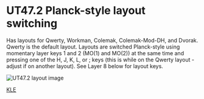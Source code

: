 # UT47.2 Planck-style layout switching

Has layouts for Qwerty, Workman, Colemak, Colemak-Mod-DH, and Dvorak. Qwerty is the default layout. Layouts are switched Planck-style using momentary layer keys 1 and 2 (MO(1) and MO(2)) at the same time and pressing one of the H, J, K, L, or ; keys (this is while on the Qwerty layout - adjust if on another layout). See Layer 8 below for layout keys.

![UT47.2 layout image](https://i.imgur.com/lICX4uz.png)

[KLE](http://www.keyboard-layout-editor.com/##@@_y:0%3B&=Esc&=Q&=W&=E&=R&=T&=Y&=U&=I&=O&=P&_w:1.5%3B&=Back%20Space&_x:0.25&a:4&f:4&w:4&h:4&d:true%3B&=%3Cb%3EGNAP!%3C%2F%2Fb%3E%3Cp%3E%3Cp%3EMinimum%20stagger%3Cp%3E47%20key%20layout%3B&@_a:7&f:3&w:1.25%3B&=Tab&=A&=S&=D&=F&=G&=H&=J&=K&=L&=%2F%3B&_w:1.25%3B&=%27%3B&@_w:1.5%3B&=Shift&=Z&=X&=C&=V&=B&=N&=M&=,&=.&=%2F%2F&=Return%3B&@=Ctrl&=Alt&=Super&=Menu&_w:1.25%3B&=%2F&dArr%2F%3B&_w:2%3B&=&_w:1.25%3B&=%2F&uArr%2F%3B&=%2F&larr%2F%3B&=%2F&darr%2F%3B&=%2F&uarr%2F%3B&=%2F&rarr%2F%3B%3B&=undefined)
